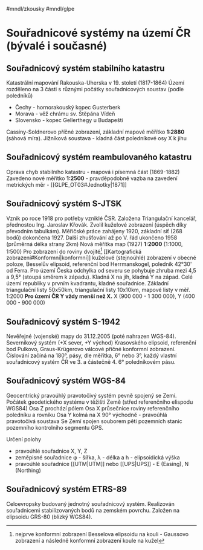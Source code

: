 #mndl/zkousky #mndl/glpe
# Souřadnicové systémy na území ČR (bývalé i současné)

## Souřadnicový systém stabilního katastru
Katastrální mapování Rakouska-Uherska v 19. století (1817-1864)
Území rozděleno na 3 části s různými počátky souřadnicových soustav (podle poledníků)
- Čechy - hornorakouský kopec Gusterberk
- Morava - věž chrámu sv. Štěpána Vídeň
- Slovensko - kopec Gellerthegy u Budapešti

Cassiny-Soldnerovo příčné zobrazení, základní mapové měřítko **1:2880** (sáhová míra).
Jižníková soustava - kladná část poledníkové osy X k jihu

## Souřadnicový systém reambulovaného katastru
Oprava chyb stabilního katastru - mapová i písemná část (1869-1882)
Zavedeno nové měřítko **1:2500** - pravděpodobně vazba na zavedení metrických měr - [[GLPE_OT03#Jednotky|1871]]

## Souřadnicový systém S-JTSK
Vznik po roce 1918 pro potřeby vzniklé ČSR. Založena Triangulační kancelář, přednostou Ing. Jaroslav Křovák. Zvolil kuželové zobrazení (úspěch díky převodním tabulkám).
Měřičské práce zahájeny 1920, základní síť (268 bodů) dokončena 1927. Další zhušťování až po V. řád ukončeno 1958 (průměrná délka strany 2km)
Nová měřítka map (1927) **1:2000** (1:1000, 1:500)
Pro zobrazení do roviny dvojité[^1]  [[Kartografická zobrazení#Konformní|konformní]] kuželové (stejnoúhlé) zobrazení v obecné poloze, Besselův elipsoid, referenční bod Herrmanskogel, poledník 42°30' od Ferra. Pro území Česka odchylka od severu se pohybuje zhruba mezi 4,5 a 9,5° (stoupá směrem k západu).
Kladná X na jih, kladná Y na západ. Celé území republiky v prvním kvadrantu, kladné souřadnice.
Základní triangulační listy 50x50km, triangulační listy 10x10km, mapové listy v měř. 1:2000
**Pro území ČR Y vždy menší než X.** X (900 000 - 1 300 000), Y (400 000 - 900 000)

[^1]: nejprve konformní zobrazení Besselova elipsoidu na kouli - Gaussovo zobrazení a následně konformní zobrazení koule na kužel

## Souřadnicový systém S-1942
Nevěřejné (vojenské) mapy do 31.12.2005 (poté nahrazen WGS-84).
Severníkový systém (+X sever, +Y východ)
Krasovského elipsoid, referenční bod Pulkovo, Graus-Krügerovo válcové příčné konformní zobrazení.
Číslování začíná na 180°, pásy, dle měřítka, 6° nebo 3°, každý vlastní souřadnicový systém
ČR ve 3. a částečně 4. 6° poledníkovém pásu.

## Souřadnicový systém WGS-84
Geocentrický pravoúhlý pravotočivý systém pevně spojený se Zemí.
Počátek geodetického systému v těžišti Země (střed referenčního elispodu WGS84)
Osa Z prochází pólem
Osa X průsečnice roviny referenčního poledníku a rovníku
Osa Y kolmá na X 90° východně - pravoúhlá pravotočivá soustava
Se Zemí spojen souborem pěti pozemních stanic pozemního kontrolního segmentu GPS.

Určení polohy
- pravoúhlé souřadnice X, Y, Z
- zeměpisné souřadnice φ - šířka, λ - délka a h - elipsoidická výška
- pravoúhlé souřadnice [[UTM|UTM]] nebo [[UPS|UPS]] - E (Easing), N (Northing)


## Souřadnicový systém ETRS-89
Celoevropsky budovaný jednotný souřadnicový systém.
Realizován souřadnicemi stabilizovaných bodů na zemském povrchu.
Založen na elipsoidu GRS-80 (blízký WGS84).

